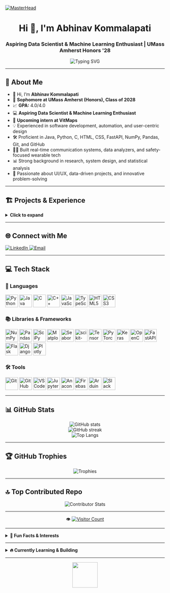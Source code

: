 [![MasterHead](https://user-images.githubusercontent.com/74038190/225813708-98b745f2-7d22-48cf-9150-083f1b00d6c9.gif)](https://github.com/abhinav-kommalapati)

<h1 align="center">Hi 👋, I'm Abhinav Kommalapati</h1>
<h3 align="center">Aspiring Data Scientist & Machine Learning Enthusiast | UMass Amherst Honors '28</h3>

<p align="center">
  <img src="https://readme-typing-svg.demolab.com?font=Fira+Code&size=22&pause=1000&center=true&vCenter=true&width=435&lines=Building+data-driven+solutions;Lover+of+automation+%26+UI%2FUX;Always+curious+and+learning+%F0%9F%92%A1" alt="Typing SVG" />
</p>

---

## 💫 About Me

- 👋 Hi, I’m **Abhinav Kommalapati**
- 🏫 **Sophomore at UMass Amherst (Honors), Class of 2028**
- 📈 **GPA:** 4.0/4.0
- 💻 **Aspiring Data Scientist & Machine Learning Enthusiast**
- 🌟 **Upcoming intern at VitMaps**
- 💡 Experienced in software development, automation, and user-centric design
- 🛠️ Proficient in Java, Python, C, HTML, CSS, FastAPI, NumPy, Pandas, Git, and GitHub
- 👨‍💻 Built real-time communication systems, data analyzers, and safety-focused wearable tech
- 📊 Strong background in research, system design, and statistical analysis
- 🎨 Passionate about UI/UX, data-driven projects, and innovative problem-solving

---

## 🏗️ Projects & Experience

<details>
  <summary><b>Click to expand</b></summary>
  
  - 🔹 <b>Automated Communication System</b>: Developed at Besanth Technology using Python and Twilio API for SMS/voice automation and real-time call tracking.
  - 🔹 <b>Campus Data Analyzer</b>: Java program for analyzing UMass campus data, with robust JUnit testing.
  - 🔹 <b>Injury Shield</b>: Preventive wearable gadget for safety, integrating sensors and real-time alerts (Arduino, C, MIT App Inventor).
  - 🔹 <b>Validify</b>: Python module for secure, automated input validation.
  - 🔹 <b>UI/UX Design Internship</b>: Redesigned booking webpage at Infinity Cars, boosting user engagement by 15%.
  - 🔹 <b>Research Collaborator</b>: Contributed to system design, geolocation, and research paper drafting at Incognito Blueprint.
</details>

---

## 🌐 Connect with Me

<p>
  <a href="https://linkedin.com/in/abhinav-kommalapati">
    <img src="https://img.shields.io/badge/LinkedIn-%230077B5.svg?logo=linkedin&logoColor=white" alt="LinkedIn"/>
  </a>
  <a href="mailto:akommalapati@umass.edu">
    <img src="https://img.shields.io/badge/Email-D14836?logo=gmail&logoColor=white" alt="Email"/>
  </a>
</p>

---

## 💻 Tech Stack

### 📝 Languages
<p align="left">
  <img src="https://cdn.jsdelivr.net/gh/devicons/devicon/icons/python/python-original.svg" alt="Python" width="40" height="40"/>
  <img src="https://cdn.jsdelivr.net/gh/devicons/devicon/icons/java/java-original.svg" alt="Java" width="40" height="40"/>
  <img src="https://cdn.jsdelivr.net/gh/devicons/devicon/icons/c/c-original.svg" alt="C" width="40" height="40"/>
  <img src="https://cdn.jsdelivr.net/gh/devicons/devicon/icons/cpp/cpp-original.svg" alt="C++" width="40" height="40"/>
  <img src="https://cdn.jsdelivr.net/gh/devicons/devicon/icons/javascript/javascript-original.svg" alt="JavaScript" width="40" height="40"/>
  <img src="https://cdn.jsdelivr.net/gh/devicons/devicon/icons/typescript/typescript-original.svg" alt="TypeScript" width="40" height="40"/>
  <img src="https://cdn.jsdelivr.net/gh/devicons/devicon/icons/html5/html5-original.svg" alt="HTML5" width="40" height="40"/>
  <img src="https://cdn.jsdelivr.net/gh/devicons/devicon/icons/css3/css3-original.svg" alt="CSS3" width="40" height="40"/>
</p>

### 📚 Libraries & Frameworks
<p align="left">
  <img src="https://cdn.jsdelivr.net/gh/devicons/devicon/icons/numpy/numpy-original.svg" alt="NumPy" width="40" height="40"/>
  <img src="https://cdn.jsdelivr.net/gh/devicons/devicon/icons/pandas/pandas-original.svg" alt="Pandas" width="40" height="40"/>
  <img src="https://cdn.jsdelivr.net/gh/devicons/devicon/icons/scipy/scipy-original.svg" alt="SciPy" width="40" height="40"/>
  <img src="https://cdn.jsdelivr.net/gh/devicons/devicon/icons/matplotlib/matplotlib-original.svg" alt="Matplotlib" width="40" height="40"/>
  <img src="https://cdn.jsdelivr.net/gh/devicons/devicon/icons/seaborn/seaborn-original.svg" alt="Seaborn" width="40" height="40"/>
  <img src="https://cdn.jsdelivr.net/gh/devicons/devicon/icons/scikit-learn/scikit-learn-original.svg" alt="scikit-learn" width="40" height="40"/>
  <img src="https://cdn.jsdelivr.net/gh/devicons/devicon/icons/tensorflow/tensorflow-original.svg" alt="TensorFlow" width="40" height="40"/>
  <img src="https://cdn.jsdelivr.net/gh/devicons/devicon/icons/pytorch/pytorch-original.svg" alt="PyTorch" width="40" height="40"/>
  <img src="https://cdn.jsdelivr.net/gh/devicons/devicon/icons/keras/keras-original.svg" alt="Keras" width="40" height="40"/>
  <img src="https://cdn.jsdelivr.net/gh/devicons/devicon/icons/opencv/opencv-original.svg" alt="OpenCV" width="40" height="40"/>
  <img src="https://cdn.jsdelivr.net/gh/devicons/devicon/icons/fastapi/fastapi-original.svg" alt="FastAPI" width="40" height="40"/>
  <img src="https://cdn.jsdelivr.net/gh/devicons/devicon/icons/flask/flask-original.svg" alt="Flask" width="40" height="40"/>
  <img src="https://cdn.jsdelivr.net/gh/devicons/devicon/icons/django/django-plain.svg" alt="Django" width="40" height="40"/>
  <img src="https://cdn.jsdelivr.net/gh/devicons/devicon/icons/plotly/plotly-original.svg" alt="Plotly" width="40" height="40"/>
</p>

### 🛠️ Tools
<p align="left">
  <img src="https://cdn.jsdelivr.net/gh/devicons/devicon/icons/git/git-original.svg" alt="Git" width="40" height="40"/>
  <img src="https://cdn.jsdelivr.net/gh/devicons/devicon/icons/github/github-original.svg" alt="GitHub" width="40" height="40"/>
  <img src="https://cdn.jsdelivr.net/gh/devicons/devicon/icons/vscode/vscode-original.svg" alt="VS Code" width="40" height="40"/>
  <img src="https://cdn.jsdelivr.net/gh/devicons/devicon/icons/jupyter/jupyter-original.svg" alt="Jupyter" width="40" height="40"/>
  <img src="https://cdn.jsdelivr.net/gh/devicons/devicon/icons/anaconda/anaconda-original.svg" alt="Anaconda" width="40" height="40"/>
  <img src="https://cdn.jsdelivr.net/gh/devicons/devicon/icons/firebase/firebase-plain.svg" alt="Firebase" width="40" height="40"/>
  <img src="https://cdn.jsdelivr.net/gh/devicons/devicon/icons/arduino/arduino-original.svg" alt="Arduino" width="40" height="40"/>
  <img src="https://cdn.jsdelivr.net/gh/devicons/devicon/icons/slack/slack-original.svg" alt="Slack" width="40" height="40"/>
</p>

---

## 📊 GitHub Stats

<p align="center">
  <img src="https://github-readme-stats.vercel.app/api?username=abhinav-kommalapati&theme=highcontrast&hide_border=true&include_all_commits=true&count_private=true" alt="GitHub stats" /> <br/>
  <img src="https://nirzak-streak-stats.vercel.app/?user=abhinav-kommalapati&theme=highcontrast&hide_border=true" alt="GitHub streak" /> <br/>
  <img src="https://github-readme-stats.vercel.app/api/top-langs/?username=abhinav-kommalapati&theme=highcontrast&hide_border=true&include_all_commits=true&count_private=true&layout=compact" alt="Top Langs" />
</p>

---

## 🏆 GitHub Trophies

<p align="center">
  <img src="https://github-profile-trophy.vercel.app/?username=abhinav-kommalapati&theme=radical&no-frame=false&no-bg=true&margin-w=4" alt="Trophies" />
</p>


---

## 🔝 Top Contributed Repo

<p align="center">
  <img src="https://github-contributor-stats.vercel.app/api?username=abhinav-kommalapati&limit=5&theme=radical&combine_all_yearly_contributions=true" alt="Contributor Stats" />
</p>

---

<p align="center">
  👁️
  <a href="https://visitcount.itsvg.in/api?id=abhinav-kommalapati&icon=5&color=0">
    <img src="https://visitcount.itsvg.in/api?id=abhinav-kommalapati&icon=5&color=0" alt="Visitor Count" />
  </a>
</p>

---

<details>
  <summary><b>🚀 Fun Facts & Interests</b></summary>
  
  - 🎵 I love exploring new music genres and playing drums.
  - 🌄 Hiking and nature photography keep me inspired.
  - 🧩 Always up for a good logic puzzle or chess match.
  - 🌐 Actively seeking opportunities to collaborate on open-source ML and data projects!
</details>

---


<details>
  <summary><b>🔥 Currently Learning & Building</b></summary>
  <br>
  <ul>
    <li>
      🤖 Deep Learning with PyTorch <img src="https://media.giphy.com/media/2A75RyXVzzSI2bx4Gj/giphy.gif" width="20"/>
    </li>
    <li>
      🚀 Building an AI-powered web app (React + FastAPI)
    </li>
    <li>
      📚 Reading: "Hands-On Machine Learning with Scikit-Learn, Keras, and TensorFlow"
    </li>
    <li>
      🏆 Practicing on Kaggle & LeetCode
    </li>
  </ul>
</details>

---

<p align="center">
  <img src="https://media.giphy.com/media/jpVnC65DmYeyRL4LHS/giphy.gif" width="80"/>
</p>
